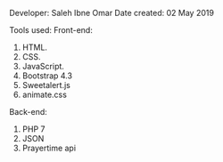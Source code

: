 Developer: Saleh Ibne Omar
Date created: 02 May 2019

Tools used:
Front-end:
1. HTML.
2. CSS.
3. JavaScript.
4. Bootstrap 4.3
5. Sweetalert.js
6. animate.css

Back-end:
1. PHP 7
2. JSON
3. Prayertime api
